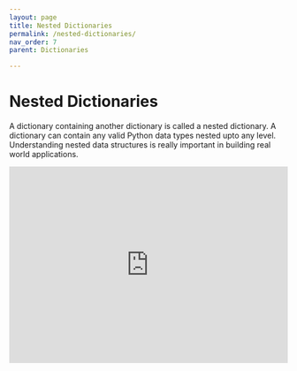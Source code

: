 ```yaml
---
layout: page
title: Nested Dictionaries
permalink: /nested-dictionaries/
nav_order: 7
parent: Dictionaries

---
```

# Nested Dictionaries
A dictionary containing another dictionary is called a nested dictionary. A dictionary can contain any valid Python data types nested upto any level. Understanding nested data structures is really important in building real world applications.

<div class="code-example">
<iframe src="https://trinket.io/embed/python3/f9b669fb3f" width="100%" height="356" frameborder="0" marginwidth="0" marginheight="0" allowfullscreen></iframe>
</div>
